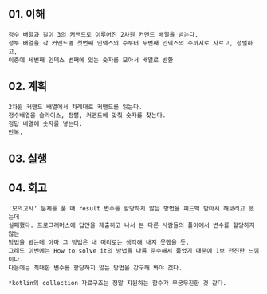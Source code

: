 ## 01. 이해
    정수 배열과 길이 3의 커맨드로 이루어진 2차원 커맨드 배열을 받는다. 
    정부 배열을 각 커맨드별 첫번째 인덱스의 수부터 두번째 인덱스의 수까지로 자르고, 정렬하고,
    이중에 세번째 인덱스 번째에 있는 숫자를 모아서 배열로 반환
       
## 02. 계획
    2차원 커맨드 배열에서 차례대로 커맨드를 읽는다.
    정수배열을 슬라이스, 정렬, 커맨드에 맞춰 숫자를 찾는다.
    정답 배열에 숫자를 넣는다.
    반복.
    
## 03. 실행

## 04. 회고
    '모의고사' 문제를 풀 때 result 변수를 할당하지 않는 방법을 피드백 받아서 해보려고 했는데
    실패했다. 프로그래머스에 답안을 제출하고 나서 본 다른 사람들의 풀이에서 변수를 할당하지 않는
    방법을 봤는데 아마 그 방법은 내 머리로는 생각해 내지 못했을 듯.
    그래도 이번에는 How to solve it의 방법을 나름 준수해서 풀었기 때문에 1보 전진한 느낌이다.
    다음에는 최대한 변수를 할당하지 않는 방법을 강구해 봐야 겠다.
    
    *kotlin의 collection 자료구조는 정말 지원하는 함수가 무궁무진한 것 같다.